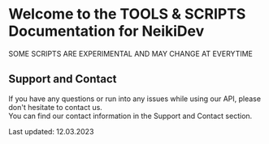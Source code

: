 # Welcome to the TOOLS & SCRIPTS Documentation for NeikiDev

<p class="tip">SOME SCRIPTS ARE EXPERIMENTAL AND MAY CHANGE AT EVERYTIME</p>

## Support and Contact
If you have any questions or run into any issues while using our API, 
please don't hesitate to contact us. <br>
You can find our contact information in the Support and Contact section.

<p class="warn"> Last updated: 12.03.2023 </p>